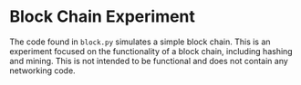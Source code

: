 # Block Chain Experiment
The code found in `block.py` simulates a simple block chain. This is an experiment focused on the functionality of a block chain, including hashing and mining. This is not intended to be functional and does not contain any networking code.
